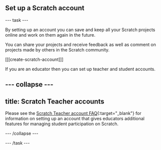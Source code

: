 ## Set up a Scratch account

--- task ---

By setting up an account you can save and keep all your Scratch projects online and work on them again in the future. 

You can share your projects and receive feedback as well as comment on projects made by others in the Scratch community.

[[[create-scratch-account]]]

If you are an educator then you can set up teacher and student accounts. 

--- collapse ---
---
title: Scratch Teacher accounts
---

Please see the [Scratch Teacher account FAQ](https://scratch.mit.edu/educators/faq){:target="_blank"} for information on setting up an account that gives educators additional features for managing student participation on Scratch.

--- /collapse ---

--- /task ---
